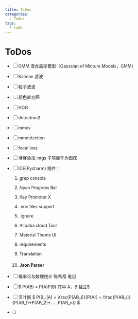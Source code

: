 ```yaml
---
title: ToDos
categories:
  - Todos
tags:
  - todo
---
```


# ToDos

- [ ] GMM 混合高斯模型（Gaussian of Micture Models，GMM）

- [ ] Kalman 滤波

- [ ] 粒子滤波

- [ ] 颜色直方图

- [ ] HOG

- [ ] detectron2

- [ ] mmcv

- [ ] mmdetection

- [ ] focal loss

- [ ] 博客添加 imgs 子项目作为图床

- [ ] IDE(Pycharm) 插件：

  1. grep console

  2. Nyan Progress Bar

  3. Key Promoter X

  4. .env files support

  5. .ignore

  6. Alibaba cloud Tool

  7. Material Theme Ui

  8. requirements

  9. Translation

  10. #### Json Parser

- [ ] 概率论与数理统计 陈希孺 笔记

- [ ] $ P(AB) = P(A)P(B)  其中 A，B 独立$ 

- [ ] 贝叶斯 $ P(B_i|A) = \frac{P(AB_i)}{P(A)} = \frac{P(AB_i)}{P(AB_1)+P(AB_2)+……P(AB_n)} $

- [ ] 
